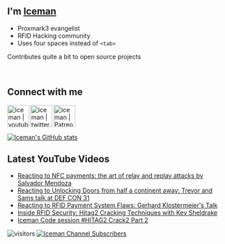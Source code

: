 ## I'm [Iceman][website]

- Proxmark3 evangelist
- RFID Hacking community
- Uses four spaces instead of `<tab>`

Contributes quite a bit to open source projects

<br />

## Connect with me

[<img align="left" alt="iceman | youtube" height="50px" src="https://upload.wikimedia.org/wikipedia/commons/0/09/YouTube_full-color_icon_%282017%29.svg" />][youtube]
[<img align="left" alt="iceman | twitter" height="50px" src="https://upload.wikimedia.org/wikipedia/commons/thumb/6/6b/Twitter_Logo_Blue.png/640px-Twitter_Logo_Blue.png" />][twitter]
[<img align="left" alt="iceman | Patreon" height="50px" src="https://upload.wikimedia.org/wikipedia/commons/5/5a/Patreon_logomark.svg" />][patreon]

<br /><br /><br />

[![Iceman's GitHub stats](https://github-readme-stats.vercel.app/api?username=iceman1001&show_icons=true&theme=calm)](https://github.com/anuraghazra/github-readme-stats)


## Latest YouTube Videos
<!-- YOUTUBE:START -->
- [Reacting to NFC payments: the art of relay and replay attacks by Salvador Mendoza](https://www.youtube.com/watch?v=nYVZFqA-P3I)
- [Reacting to Unlocking Doors from half a continent away: Trevor and Sams talk at DEF CON 31](https://www.youtube.com/watch?v=uE1SobwlzcE)
- [Reacting to RFID Payment System Flaws: Gerhard Klostermeier&#39;s Talk](https://www.youtube.com/watch?v=WNxCaTdtNBg)
- [Inside RFID Security: Hitag2 Cracking Techniques with Kev Sheldrake](https://www.youtube.com/watch?v=2Zf0w2rrgVA)
- [Iceman Code session #HITAG2 Crack2  Part 2](https://www.youtube.com/watch?v=ghASLZWFZCo)
<!-- YOUTUBE:END -->

[website]: http://www.icedev.se
[twitter]: https://twitter.com/herrmann1001
[youtube]: https://www.youtube.com/c/ChrisHerrmann1001
[patreon]: https://www.patreon.com/iceman1001


![visitors](https://visitor-badge.laobi.icu/badge?page_id=iceman1001.iceman1001)
[![Iceman Channel Subscribers](https://img.shields.io/youtube/channel/subscribers/UCwukH1pDTWsv2DuT18dE1RA)](https://www.youtube.com/@iceman1001/)

